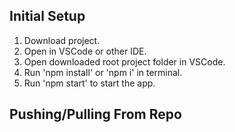 ## Initial Setup
1. Download project.
2. Open in VSCode or other IDE.
3. Open downloaded root project folder in VSCode.
4. Run 'npm install' or 'npm i' in terminal.
5. Run 'npm start' to start the app.

## Pushing/Pulling From Repo
